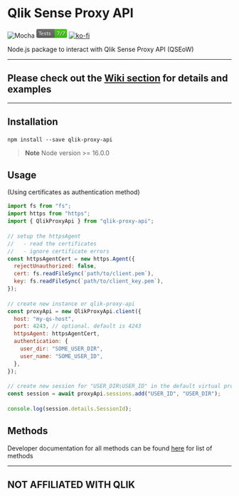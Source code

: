 # Qlik Sense Proxy API

![Mocha](https://badges.aleen42.com/src/mocha.svg) ![Badge](./test/badge.png) [![ko-fi](https://www.ko-fi.com/img/githubbutton_sm.svg)](https://ko-fi.com/T6T0148ZP)

Node.js package to interact with Qlik Sense Proxy API (QSEoW)

---

## Please check out the [Wiki section](https://github.com/Informatiqal/qlik-proxy-api/wiki) for details and examples

---

## Installation

`npm install --save qlik-proxy-api`

> **Note**
> Node version >= 16.0.0

## Usage

(Using certificates as authentication method)

```javascript
import fs from "fs";
import https from "https";
import { QlikProxyApi } from "qlik-proxy-api";

// setup the httpsAgent
//   - read the certificates
//   - ignore certificate errors
const httpsAgentCert = new https.Agent({
  rejectUnauthorized: false,
  cert: fs.readFileSync(`path/to/client.pem`),
  key: fs.readFileSync(`path/to/client_key.pem`),
});

// create new instance or qlik-proxy-api
const proxyApi = new QlikProxyApi.client({
  host: "my-qs-host",
  port: 4243, // optional. default is 4243
  httpsAgent: httpsAgentCert,
  authentication: {
    user_dir: "SOME_USER_DIR",
    user_name: "SOME_USER_ID",
  },
});

// create new session for "USER_DIR\USER_ID" in the default virtual proxy
const session = await proxyApi.sessions.add("USER_ID", "USER_DIR");

console.log(session.details.SessionId);
```

## Methods

Developer documentation for all methods can be found [here](https://informatiqal.github.io/qlik-proxy-api/modules.html) for list of methods

---

## **NOT AFFILIATED WITH QLIK**
